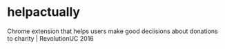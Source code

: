 # helpactually

Chrome extension that helps users make good deciisions about donations to charity | RevolutionUC 2016
